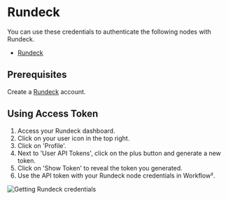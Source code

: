 # Rundeck

You can use these credentials to authenticate the following nodes with Rundeck.
- [Rundeck](/workflow/integrations/nodes/workflow-nodes-base.rundeck/)

## Prerequisites

Create a [Rundeck](https://www.rundeck.com/) account.

## Using Access Token

1. Access your Rundeck dashboard.
2. Click on your user icon in the top right.
3. Click on 'Profile'.
4. Next to 'User API Tokens', click on the plus button and generate a new token.
5. Click on 'Show Token' to reveal the token you generated.
5. Use the API token with your Rundeck node credentials in Workflow².

![Getting Rundeck credentials](/_images/integrations/credentials/rundeck/using-access-token.gif)
